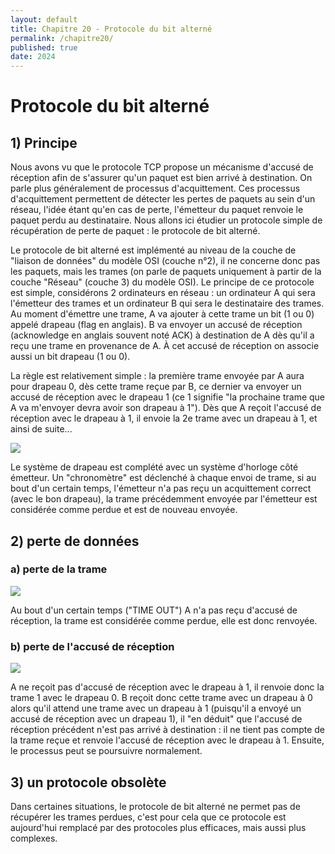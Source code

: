 ```yaml
---
layout: default
title: Chapitre 20 - Protocole du bit alterné
permalink: /chapitre20/
published: true
date: 2024
---
```


# Protocole du bit alterné

## 1) Principe

Nous avons vu que le protocole TCP propose un mécanisme d'accusé de réception afin de s'assurer qu'un paquet est bien arrivé à destination. On parle plus généralement de processus d'acquittement. Ces processus d'acquittement permettent de détecter les pertes de paquets au sein d'un réseau, l'idée étant qu'en cas de perte, l'émetteur du paquet renvoie le paquet perdu au destinataire. Nous allons ici étudier un protocole simple de récupération de perte de paquet : le protocole de bit alterné.

Le protocole de bit alterné est implémenté au niveau de la couche de "liaison de données" du modèle OSI (couche n°2), il ne concerne donc pas les paquets, mais les trames (on parle de paquets uniquement à partir de la couche "Réseau" (couche 3) du modèle OSI). Le principe de ce protocole est simple, considérons 2 ordinateurs en réseau : un ordinateur A qui sera l'émetteur des trames et un ordinateur B qui sera le destinataire des trames. Au moment d'émettre une trame, A va ajouter à cette trame un bit (1 ou 0) appelé drapeau (flag en anglais). B va envoyer un accusé de réception (acknowledge en anglais souvent noté ACK) à destination de A dès qu'il a reçu une trame en provenance de A. À cet accusé de réception on associe aussi un bit drapeau (1 ou 0).

La règle est relativement simple : la première trame envoyée par A aura pour drapeau 0, dès cette trame reçue par B, ce dernier va envoyer un accusé de réception avec le drapeau 1 (ce 1 signifie "la prochaine trame que A va m'envoyer devra avoir son drapeau à 1"). Dès que A reçoit l'accusé de réception avec le drapeau à 1, il envoie la 2e trame avec un drapeau à 1, et ainsi de suite...

![](img/c20c_1.jpg)

Le système de drapeau est complété avec un système d'horloge côté émetteur. Un "chronomètre" est déclenché à chaque envoi de trame, si au bout d'un certain temps, l'émetteur n'a pas reçu un acquittement correct (avec le bon drapeau), la trame précédemment envoyée par l'émetteur est considérée comme perdue et est de nouveau envoyée.

## 2) perte de données

### a) perte de la trame

![](img/c20c_2.jpg)

Au bout d'un certain temps ("TIME OUT") A n'a pas reçu d'accusé de réception, la trame est considérée comme perdue, elle est donc renvoyée.

### b) perte de l'accusé de réception

![](img/c20c_3.jpg)

A ne reçoit pas d'accusé de réception avec le drapeau à 1, il renvoie donc la trame 1 avec le drapeau 0. B reçoit donc cette trame avec un drapeau à 0 alors qu'il attend une trame avec un drapeau à 1 (puisqu'il a envoyé un accusé de réception avec un drapeau 1), il "en déduit" que l'accusé de réception précédent n'est pas arrivé à destination : il ne tient pas compte de la trame reçue et renvoie l'accusé de réception avec le drapeau à 1. Ensuite, le processus peut se poursuivre normalement.

## 3) un protocole obsolète

Dans certaines situations, le protocole de bit alterné ne permet pas de récupérer les trames perdues, c'est pour cela que ce protocole est aujourd'hui remplacé par des protocoles plus efficaces, mais aussi plus complexes.

